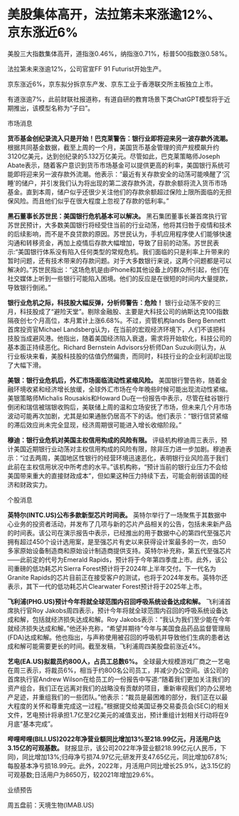 # 美股集体高开，法拉第未来涨逾12%、京东涨近6%

美股三大指数集体高开，道指涨0.46%，纳指涨0.71%，标普500指数涨0.58%。

法拉第未来涨逾12%，公司官宣FF 91 Futurist开始生产。

京东涨近6%，京东拟分拆京东产发、京东工业于香港联交所主板独立上市。

有道涨逾7%，此前财联社报道称，有道自研的教育场景下类ChatGPT模型将于近期推出，该模型名称为“子曰”。

市场消息

**货币基金创纪录流入只是开始！巴克莱警告：银行业即将迎来另一波存款外流潮。**
根据共同基金数据，截至上周的一个月，美国货币基金管理的资产规模飙升约3120亿美元，达到创纪录的5.132万亿美元。尽管如此，巴克莱策略师Joseph
Abate表示，随着客户意识到货币市场基金可以提供更高的利率，美国银行系统可能即将迎来另一波存款外流潮。他表示：“最近有关存款安全的动荡可能唤醒了‘沉睡’的储户，并引发我们认为将出现的第二波存款外流，存款余额将流入货币市场基金。直到本周，储户似乎还很少关注他们的存款余额超过保险上限所面临的无担保风险。而且他们似乎在很大程度上忽视了存款的低利率。”

**黑石董事长苏世民：美国银行危机基本可以解决。**
黑石集团董事长兼首席执行官苏世民预计，大多数美国银行将经受住当前的行业动荡，他将其归咎于疫情和技术的后续影响，而不是不良贷款的原因。苏世民认为，手机应用程序使人们能够快速沟通和转移资金，再加上疫情后存款大幅增加，导致了目前的动荡。苏世民表示:“美国银行体系没有陷入任何类型的常规危机。我们面临的只是利率上升带来的暂时问题，还有技术带来的存款问题。对于大多数银行来说，这两个问题都是可以解决的。”苏世民指出：“这场危机是由iPhone和其他设备上的群众所引起，他们在社交媒体上听到一些银行可能陷入困境。他们的反应是在很短的时间内大量提款，导致银行倒闭。”

**银行业危机之际，科技股大幅反弹，分析师警告：危险！**
银行业动荡不安的三月，科技股成了“避险天堂”。剔除金融股、主要是大科技公司的纳斯达克100指数隔夜创七个月高位，本月累计上涨6.68%。不过，资管机构lands
Berg Bennett首席投资官Michael
Landsberg认为，在当前的宏观经济环境下，人们不该把科技股当成避风港。他指出，随着美国经济陷入衰退，需求将开始软化，科技公司的基本面正持续恶化。Richard
Bernstein Advisors分析师Dan Suzuki则认为，从行业板块来看，美股科技股的估值仍然偏贵，而同时，科技行业的企业利润却出现了大幅下滑。

**美银：银行业危机后，外汇市场面临流动性紧缩风险。**
美国银行警告称，随着金融环境收紧和经济增长放缓，全球外汇市场在今年晚些时候可能出现流动性紧缩。美银策略师Michalis Rousakis和Howard
Du在一份报告中表示，尽管在硅谷银行倒闭和瑞信被瑞银收购后，美联储上周的温和立场安抚了市场，但未来几个月市场波动可能再次加剧，尤其是如果通胀仍居高不下的话。他们表示：“银行信贷紧缩的滞后效应尚未完全显现，经济周期很可能进入增长收缩阶段。”

**穆迪：银行业危机对美国主权信用构成的风险有限。**
评级机构穆迪周三表示，预计美国近期银行业动荡对主权信用构成的风险有限，除非压力进一步加剧。穆迪表示：“过去两周，美国地区性银行的经营环境迅速恶化，表明银行业风险高于我们此前在主权信用状况中所考虑的水平。”该机构称，“预计当前的银行业压力不会给美国带来重大的直接财政成本”，但如果这种压力持续下去，可能会削弱该国的经济和财政实力。

个股消息

**英特尔(INTC.US)公布多款新型芯片时间表。**
英特尔举行了一场聚焦于其数据中心业务的投资者活动，并发布了几项与新的芯片产品相关的公告，包括未来新产品的时间表。该公司在演示报告中表示，已经推出的用于数据中心的第四代至强芯片拥有超过450个设计选用案，是至强芯片有史以来获得设计案最多的一次，由50多家原始设备制造商和原始设计制造商提供支持。英特尔补充称，第五代至强芯片——此前定的代号为Emerald
Rapids，预计将于今年第四季度上市。此外，该公司重磅的低功耗芯片Sierra Forest预计将于2024年上半年交付。下一代名为Granite
Rapids的芯片目前正在接受客户的测试，也将于2024年发布。英特尔还表示，其下一代的低功耗芯片Clearwater Forest预计将于2025年上市。

**飞利浦(PHG.US)预计今年将就全球范围内召回呼吸系统设备达成和解。** 飞利浦首席执行官Roy
Jakobs周四表示，预计今年将就全球范围内召回的呼吸系统设备达成和解，包括就经济损失达成和解。Roy
Jakobs表示：“我认为我们至少能在今年就经济损失达成和解。”他还补充称，“希望并期待”今年与美国食品药品监督管理局(FDA)达成和解。他也指出，与声称使用被召回的呼吸机并导致他们生病的患者达成和解可能需要更长的时间。截至发稿，飞利浦周四美股盘前涨近4%。

**艺电(EA.US)拟裁员约800人，占员工总数6%。**
全球最大规模游戏厂商之一艺电在周三表示，将裁员6%，相当于约800名公司员工，并减少办公空间。该公司的首席执行官Andrew
Wilson在给员工的一份报告中写道:“随着我们更加关注我们的资产组合，我们正在远离对我们的战略没有贡献的项目，重新审视我们的办公房地产足迹，并重组我们的一些团队。”他表示：“裁员是最困难的部分，我们正在以最大程度的关怀和尊重完成这一过程。”根据提交给美国证券交易委员会(SEC)的相关文件，艺电预计将承担1.7亿至2亿美元的减值支出，预计重组计划相关行动将在9月底“基本完成”。

**哔哩哔哩(BILI.US)2022年净营业额同比增加13%至218.99亿元，月活用户达3.15亿的可观基数。**
财报显示，该公司2022年净营业额218.99亿元(人民币，下同)，同比增加13%;归母净亏损74.97亿元;研发开支47.65亿元，同比增加67.8%;每股基本净亏损18.99元。此外，2022年，月活用户同比增长25.9%，达3.15亿的可观基数;日活用户为8650万，较2021年增加29.6%。

业绩预告

周五盘前：天境生物(IMAB.US)

